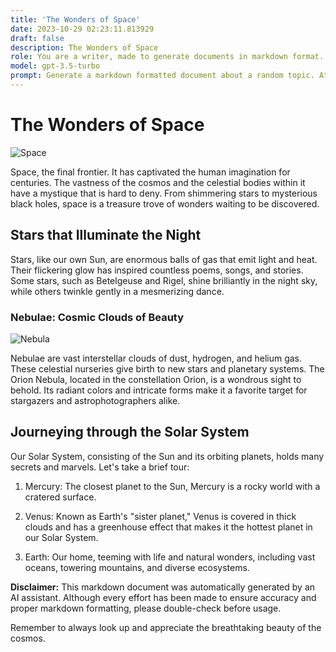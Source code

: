 ```yaml
---
title: 'The Wonders of Space'
date: 2023-10-29 02:23:11.813929
draft: false
description: The Wonders of Space
role: You are a writer, made to generate documents in markdown format. It is very important that all of the documents you generate are in valid markdown format.
model: gpt-3.5-turbo
prompt: Generate a markdown formatted document about a random topic. At the bottom, include a disclaimer explaining that the document was generated by you. The first line of the document should be the title. Make sure that the entire document is in proper markdown format, using a mix of various tags to make the document visually appealing.
---
```


# The Wonders of Space

![Space](https://images.unsplash.com/photo-1492681290082-9d0d0806c2a6)

Space, the final frontier. It has captivated the human imagination for centuries. The vastness of the cosmos and the celestial bodies within it have a mystique that is hard to deny. From shimmering stars to mysterious black holes, space is a treasure trove of wonders waiting to be discovered.

## Stars that Illuminate the Night

Stars, like our own Sun, are enormous balls of gas that emit light and heat. Their flickering glow has inspired countless poems, songs, and stories. Some stars, such as Betelgeuse and Rigel, shine brilliantly in the night sky, while others twinkle gently in a mesmerizing dance.

### Nebulae: Cosmic Clouds of Beauty

![Nebula](https://images.unsplash.com/photo-1511418876201-dc71b4181466)

Nebulae are vast interstellar clouds of dust, hydrogen, and helium gas. These celestial nurseries give birth to new stars and planetary systems. The Orion Nebula, located in the constellation Orion, is a wondrous sight to behold. Its radiant colors and intricate forms make it a favorite target for stargazers and astrophotographers alike.

## Journeying through the Solar System

Our Solar System, consisting of the Sun and its orbiting planets, holds many secrets and marvels. Let's take a brief tour:

1. Mercury: The closest planet to the Sun, Mercury is a rocky world with a cratered surface.

2. Venus: Known as Earth's "sister planet," Venus is covered in thick clouds and has a greenhouse effect that makes it the hottest planet in our Solar System.

3. Earth: Our home, teeming with life and natural wonders, including vast oceans, towering mountains, and diverse ecosystems.

**Disclaimer:** This markdown document was automatically generated by an AI assistant. Although every effort has been made to ensure accuracy and proper markdown formatting, please double-check before usage.

Remember to always look up and appreciate the breathtaking beauty of the cosmos.